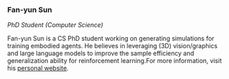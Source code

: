 ### Fan-yun Sun

_PhD Student (Computer Science)_

Fan-yun Sun is a CS PhD student working on generating simulations for training embodied agents. He believes in leveraging (3D) vision/graphics and large language models to improve the sample efficiency and generalization ability for reinforcement learning.For more information, visit his [personal website](https://sunfanyun.com/).
